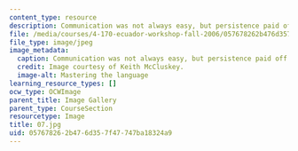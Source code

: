 ```yaml
---
content_type: resource
description: Communication was not always easy, but persistence paid off.
file: /media/courses/4-170-ecuador-workshop-fall-2006/057678262b476d357f47747ba18324a9_07.jpg
file_type: image/jpeg
image_metadata:
  caption: Communication was not always easy, but persistence paid off.
  credit: Image courtesy of Keith McCluskey.
  image-alt: Mastering the language
learning_resource_types: []
ocw_type: OCWImage
parent_title: Image Gallery
parent_type: CourseSection
resourcetype: Image
title: 07.jpg
uid: 05767826-2b47-6d35-7f47-747ba18324a9
---
```

